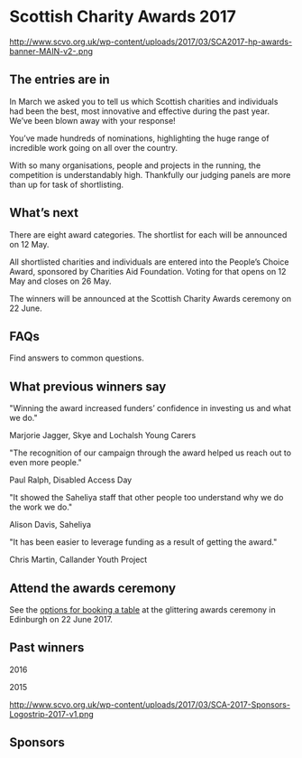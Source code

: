 # Scottish Charity Awards 2017 

http://www.scvo.org.uk/wp-content/uploads/2017/03/SCA2017-hp-awards-banner-MAIN-v2-.png

## The entries are in

In March we asked you to tell us which Scottish charities and individuals had been the best, most innovative and effective during the past year. We’ve been blown away with your response!

You’ve made hundreds of nominations, highlighting the huge range of incredible work going on all over the country.

With so many organisations, people and projects in the running, the competition is understandably high. Thankfully our judging panels are more than up for task of shortlisting.


## What’s next

There are eight award categories. The shortlist for each will be announced on 12 May.

All shortlisted charities and individuals are entered into the People’s Choice Award, sponsored by Charities Aid Foundation. Voting for that opens on 12 May and closes on 26 May.

The winners will be announced at the Scottish Charity Awards ceremony on 22 June.

## FAQs

Find answers to common questions.

## What previous winners say

"Winning the award increased funders’ confidence in investing us and what we do."

Marjorie Jagger, Skye and Lochalsh Young Carers

"The recognition of our campaign through the award helped us reach out to even more people."

Paul Ralph, Disabled Access Day

"It showed the Saheliya staff that other people too understand why we do the work we do."

Alison Davis, Saheliya

"It has been easier to leverage funding as a result of getting the award."

Chris Martin, Callander Youth Project

## Attend the awards ceremony

See the [options for booking a table](http://www.scvo.org.uk/scottish-charity-awards-2017/scottish-charity-awards-2017-book-a-table/) at the glittering awards ceremony in Edinburgh on 22 June 2017.

## Past winners

2016

2015

http://www.scvo.org.uk/wp-content/uploads/2017/03/SCA-2017-Sponsors-Logostrip-2017-v1.png

## Sponsors



